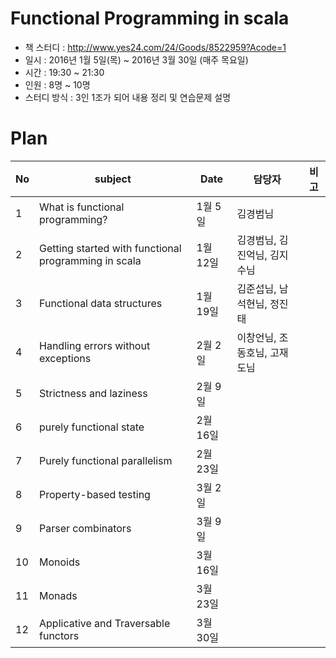 # Functional Programming in scala

* 책 스터디 : http://www.yes24.com/24/Goods/8522959?Acode=1
* 일시 : 2016년 1월 5일(목) ~ 2016년 3월 30일 (매주 목요일)
* 시간 : 19:30 ~ 21:30
* 인원 : 8명 ~ 10명
* 스터디 방식 : 3인 1조가 되어 내용 정리 및 연습문제 설명 

# Plan

| No | subject | Date | 담당자 | 비고 |
|----|----|----|----|----|
| 1 | What is functional programming? | 1월 5일 | 김경범님 |  |
| 2 | Getting started with functional programming in scala | 1월 12일 | 김경범님, 김진억님, 김지수님 |  |
| 3 | Functional data structures | 1월 19일 | 김준섭님, 남석현님, 정진태 |  |
| 4 | Handling errors without exceptions | 2월 2일 | 이창언님, 조동호님, 고재도님 |  |
| 5 | Strictness and laziness | 2월 9일 |  |  |
| 6 | purely functional state | 2월 16일 |  |  |
| 7 | Purely functional parallelism | 2월 23일 |  |  |
| 8 | Property-based testing | 3월 2일 |  |  |
| 9 | Parser combinators | 3월 9일 |  |  |
| 10 | Monoids | 3월 16일 |  |  |
| 11 | Monads | 3월 23일 |  |  |
| 12 | Applicative and Traversable functors | 3월 30일 |  |  |
